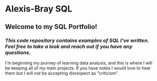 # Alexis-Bray SQL 
## **Welcome to my SQL Portfolio!**
### *This code repository contains examples of SQL I've written. Feel free to take a look and reach out if you have any questions.*
I'm beginning my journey of learning data analysis, and this is where I will be keeping all of my main projects. 
If you have notes I would love to hear them but I will *not* be accepting disrespect as "criticism".

